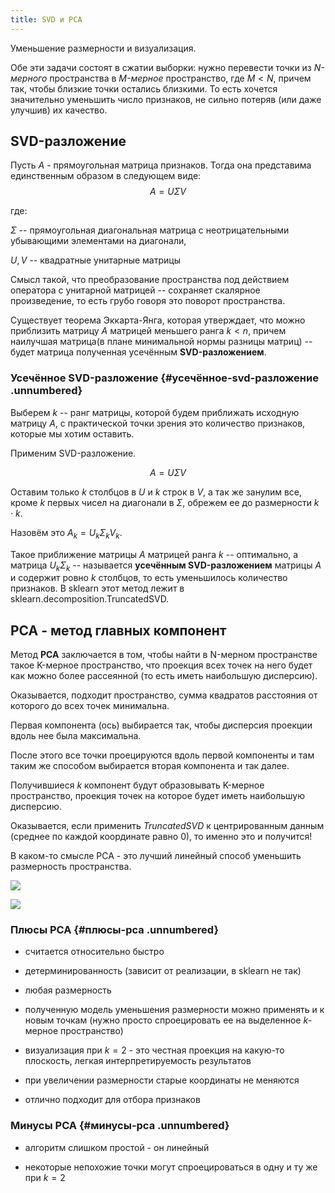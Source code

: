 ```yaml
---
title: SVD и PCA
---
```


Уменьшение размерности и визуализация.

Обе эти задачи состоят в сжатии выборки: нужно перевести точки из
*N-мерного* пространства в *M-мерное* пространство, где $M < N$, причем
так, чтобы близкие точки остались близкими. То есть хочется значительно
уменьшить число признаков, не сильно потеряв (или даже улучшив) их
качество.

## SVD-разложение

Пусть $A$ - прямоугольная матрица признаков. Тогда она представима
единственным образом в следующем виде: $$A = U \Sigma V$$

где:

$\Sigma$ -- прямоугольная диагональная матрица с неотрицательными
убывающими элементами на диагонали,

$U, V$ -- квадратные унитарные матрицы

Cмысл такой, что преобразование пространства под действием оператора с
унитарной матрицей -- сохраняет скалярное произведение, то есть грубо
говоря это поворот пространства.

Существует теорема Эккарта-Янга, которая утверждает, что можно
приблизить матрицу $A$ матрицей меньшего ранга $k < n$, причем наилучшая
матрица(в плане минимальной нормы разницы матриц) -- будет матрица
полученная усечённым **SVD-разложением**.

### Усечённое SVD-разложение {#усечённое-svd-разложение .unnumbered}

Выберем $k$ -- ранг матрицы, которой будем приближать исходную матрицу
$A$, с практической точки зрения это количество признаков, которые мы
хотим оставить.

Применим SVD-разложение.

$$A = U \Sigma V$$

Оставим только $k$ столбцов в $U$ и $k$ строк в $V$, а так же занулим
все, кроме $k$ первых чисел на диагонали в $\Sigma$, обрежем ее до
размерности $k \cdot k$.

Назовём это $A_{k} = U_{k} \Sigma_{k} V_{k}$.

Такое приближение матрицы $A$ матрицей ранга $k$ -- оптимально, а
матрица $U_{k} \Sigma_{k}$ -- называется **усечённым SVD-разложением**
матрицы $A$ и содержит ровно $k$ столбцов, то есть уменьшилось
количество признаков. В sklearn этот метод лежит в
sklearn.decomposition.TruncatedSVD.

## PCA - метод главных компонент

Метод **PCA** заключается в том, чтобы найти в N-мерном пространстве
такое K-мерное пространство, что проекция всех точек на него будет как
можно более рассеянной (то есть иметь наибольшую дисперсию).

Оказывается, подходит пространство, сумма квадратов расстояния от
которого до всех точек минимальна.

Первая компонента (ось) выбирается так, чтобы дисперсия проекции вдоль
нее была максимальна.

После этого все точки проецируются вдоль первой компоненты и там таким
же способом выбирается вторая компонента и так далее.

Получившиеся $k$ компонент будут образовывать K-мерное пространство,
проекция точек на которое будет иметь наибольшую дисперсию.

Оказывается, если применить *TruncatedSVD* к центрированным данным
(среднее по каждой координате равно 0), то именно это и получится!

В каком-то смысле PCA - это лучший линейный способ уменьшить размерность
пространства.

![](img/pca.png)

![](img/pca-sample.png)

### Плюсы PCA {#плюсы-pca .unnumbered}

-   считается относительно быстро

-   детерминированность (зависит от реализации, в sklearn не так)

-   любая размерность

-   полученную модель уменьшения размерности можно применять и к новым
    точкам (нужно просто спроецировать ее на выделенное $k$-мерное
    пространство)

-   визуализация при $k = 2$ - это честная проекция на какую-то
    плоскость, легкая интерпретируемость результатов

-   при увеличении размерности старые координаты не меняются

-   отлично подходит для отбора признаков

### Минусы PCA {#минусы-pca .unnumbered}

-   алгоритм слишком простой - он линейный

-   некоторые непохожие точки могут спроецироваться в одну и ту же при
    $k = 2$

